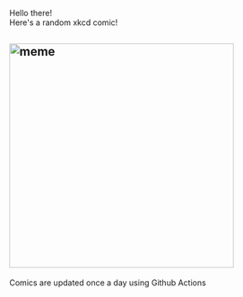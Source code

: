Hello there! <br>Here's a random xkcd comic!<br>
## <img src="https://imgs.xkcd.com/comics/bun_trend.png" alt="meme" width="400"/><br>
Comics are updated once a day using Github Actions